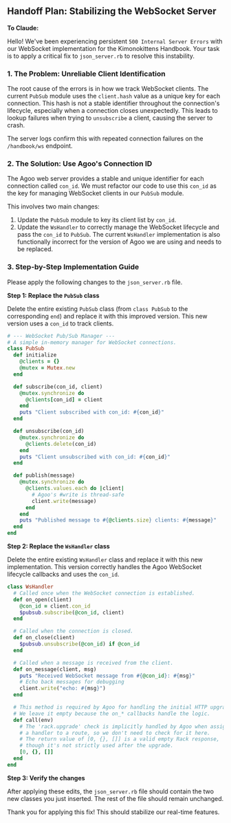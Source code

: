
## Handoff Plan: Stabilizing the WebSocket Server

**To Claude:**

Hello! We've been experiencing persistent `500 Internal Server Errors` with our WebSocket implementation for the Kimonokittens Handbook. Your task is to apply a critical fix to `json_server.rb` to resolve this instability.

### 1. The Problem: Unreliable Client Identification

The root cause of the errors is in how we track WebSocket clients. The current `PubSub` module uses the `client.hash` value as a unique key for each connection. This hash is not a stable identifier throughout the connection's lifecycle, especially when a connection closes unexpectedly. This leads to lookup failures when trying to `unsubscribe` a client, causing the server to crash.

The server logs confirm this with repeated connection failures on the `/handbook/ws` endpoint.

### 2. The Solution: Use Agoo's Connection ID

The Agoo web server provides a stable and unique identifier for each connection called `con_id`. We must refactor our code to use this `con_id` as the key for managing WebSocket clients in our `PubSub` module.

This involves two main changes:
1.  Update the `PubSub` module to key its client list by `con_id`.
2.  Update the `WsHandler` to correctly manage the WebSocket lifecycle and pass the `con_id` to `PubSub`. The current `WsHandler` implementation is also functionally incorrect for the version of Agoo we are using and needs to be replaced.

### 3. Step-by-Step Implementation Guide

Please apply the following changes to the `json_server.rb` file.

**Step 1: Replace the `PubSub` class**

Delete the entire existing `PubSub` class (from `class PubSub` to the corresponding `end`) and replace it with this improved version. This new version uses a `con_id` to track clients.

```ruby
# --- WebSocket Pub/Sub Manager ---
# A simple in-memory manager for WebSocket connections.
class PubSub
  def initialize
    @clients = {}
    @mutex = Mutex.new
  end

  def subscribe(con_id, client)
    @mutex.synchronize do
      @clients[con_id] = client
    end
    puts "Client subscribed with con_id: #{con_id}"
  end

  def unsubscribe(con_id)
    @mutex.synchronize do
      @clients.delete(con_id)
    end
    puts "Client unsubscribed with con_id: #{con_id}"
  end

  def publish(message)
    @mutex.synchronize do
      @clients.values.each do |client|
        # Agoo's #write is thread-safe
        client.write(message)
      end
    end
    puts "Published message to #{@clients.size} clients: #{message}"
  end
end
```

**Step 2: Replace the `WsHandler` class**

Delete the entire existing `WsHandler` class and replace it with this new implementation. This version correctly handles the Agoo WebSocket lifecycle callbacks and uses the `con_id`.

```ruby
class WsHandler
  # Called once when the WebSocket connection is established.
  def on_open(client)
    @con_id = client.con_id
    $pubsub.subscribe(@con_id, client)
  end

  # Called when the connection is closed.
  def on_close(client)
    $pubsub.unsubscribe(@con_id) if @con_id
  end

  # Called when a message is received from the client.
  def on_message(client, msg)
    puts "Received WebSocket message from #{@con_id}: #{msg}"
    # Echo back messages for debugging
    client.write("echo: #{msg}")
  end

  # This method is required by Agoo for handling the initial HTTP upgrade request.
  # We leave it empty because the on_* callbacks handle the logic.
  def call(env)
    # The 'rack.upgrade' check is implicitly handled by Agoo when assigning
    # a handler to a route, so we don't need to check for it here.
    # The return value of [0, {}, []] is a valid empty Rack response,
    # though it's not strictly used after the upgrade.
    [0, {}, []]
  end
end
```

**Step 3: Verify the changes**

After applying these edits, the `json_server.rb` file should contain the two new classes you just inserted. The rest of the file should remain unchanged.

Thank you for applying this fix! This should stabilize our real-time features. 